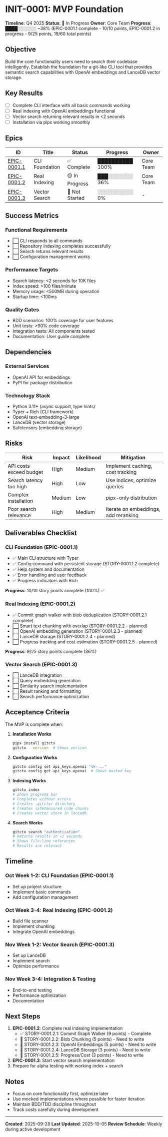 # INIT-0001: MVP Foundation

**Timeline**: Q4 2025
**Status**: 🚧 In Progress
**Owner**: Core Team
**Progress**: ████░░░░░░ ~38% (EPIC-0001.1 complete - 10/10 points, EPIC-0001.2 in progress - 9/25 points, 19/60 total points)

## Objective

Build the core functionality users need to search their codebase intelligently. Establish the foundation for a git-like CLI tool that provides semantic search capabilities with OpenAI embeddings and LanceDB vector storage.

## Key Results

- [ ] Complete CLI interface with all basic commands working
- [ ] Real indexing with OpenAI embeddings functional
- [ ] Vector search returning relevant results in <2 seconds
- [ ] Installation via pipx working smoothly

## Epics

| ID | Title | Status | Progress | Owner |
|----|-------|--------|----------|-------|
| [EPIC-0001.1](EPIC-0001.1/README.md) | CLI Foundation | ✅ Complete | ██████████ 100% | Core Team |
| [EPIC-0001.2](EPIC-0001.2/README.md) | Real Indexing | 🟡 In Progress | ███░░░░░░░ 36% | Core Team |
| [EPIC-0001.3](EPIC-0001.3/README.md) | Vector Search | 🔵 Not Started | ░░░░░░░░░░ 0% | - |

## Success Metrics

### Functional Requirements

- ⬜ CLI responds to all commands
- ⬜ Repository indexing completes successfully
- ⬜ Search returns relevant results
- ⬜ Configuration management works

### Performance Targets

- Search latency: <2 seconds for 10K files
- Index speed: >100 files/minute
- Memory usage: <500MB during operation
- Startup time: <100ms

### Quality Gates

- BDD scenarios: 100% coverage for user features
- Unit tests: >90% code coverage
- Integration tests: All components tested
- Documentation: User guide complete

## Dependencies

### External Services

- OpenAI API for embeddings
- PyPI for package distribution

### Technology Stack

- Python 3.11+ (async support, type hints)
- Typer + Rich (CLI framework)
- OpenAI text-embedding-3-large
- LanceDB (vector storage)
- Safetensors (embedding storage)

## Risks

| Risk | Impact | Likelihood | Mitigation |
|------|--------|------------|------------|
| API costs exceed budget | High | Medium | Implement caching, cost tracking |
| Search latency too high | High | Low | Use indices, optimize queries |
| Complex installation | Medium | Low | pipx-only distribution |
| Poor search relevance | High | Medium | Iterate on embeddings, add reranking |

## Deliverables Checklist

### CLI Foundation (EPIC-0001.1)

- ✅ Main CLI structure with Typer
- ✅ Config command with persistent storage (STORY-0001.1.2 complete)
- ✅ Help system and documentation
- ✅ Error handling and user feedback
- ✅ Progress indicators with Rich

**Progress**: 10/10 story points complete (100%) ✅

### Real Indexing (EPIC-0001.2)

- ✅ Commit graph walker with blob deduplication (STORY-0001.2.1 complete)
- ⬜ Smart text chunking with overlap (STORY-0001.2.2 - planned)
- ⬜ OpenAI embedding generation (STORY-0001.2.3 - planned)
- ⬜ LanceDB storage (STORY-0001.2.4 - planned)
- ⬜ Progress tracking and cost estimation (STORY-0001.2.5 - planned)

**Progress**: 9/25 story points complete (36%)

### Vector Search (EPIC-0001.3)

- ⬜ LanceDB integration
- ⬜ Query embedding generation
- ⬜ Similarity search implementation
- ⬜ Result ranking and formatting
- ⬜ Search performance optimization

## Acceptance Criteria

The MVP is complete when:

1. **Installation Works**

   ```bash
   pipx install gitctx
   gitctx --version  # Shows version
   ```

2. **Configuration Works**

   ```bash
   gitctx config set api_keys.openai "sk-..."
   gitctx config get api_keys.openai  # Shows masked key
   ```

3. **Indexing Works**

   ```bash
   gitctx index
   # Shows progress bar
   # Completes without errors
   # Creates .gitctx/ directory
   # Creates safetensored code chunks
   # Creates vector store in lancedb
   ```

4. **Search Works**

   ```bash
   gitctx search "authentication"
   # Returns results in <2 seconds
   # Shows file:line references
   # Results are relevant
   ```

## Timeline

### Oct Week 1-2: CLI Foundation (EPIC-0001.1)

- Set up project structure
- Implement basic commands
- Add configuration management

### Oct Week 3-4: Real Indexing (EPIC-0001.2)

- Build file scanner
- Implement chunking
- Integrate OpenAI embeddings

### Nov Week 1-2: Vector Search (EPIC-0001.3)

- Set up LanceDB
- Implement search
- Optimize performance

### Nov Week 3-4: Integration & Testing

- End-to-end testing
- Performance optimization
- Documentation

## Next Steps

1. **EPIC-0001.2**: Complete real indexing implementation
   - ✅ STORY-0001.2.1: Commit Graph Walker (9 points) - Complete
   - 🔵 STORY-0001.2.2: Blob Chunking (5 points) - Need to write
   - 🔵 STORY-0001.2.3: OpenAI Embeddings (5 points) - Need to write
   - 🔵 STORY-0001.2.4: LanceDB Storage (3 points) - Need to write
   - 🔵 STORY-0001.2.5: Progress/Cost (3 points) - Need to write
2. **EPIC-0001.3**: Start vector search implementation
3. Prepare for alpha testing with working index + search

## Notes

- Focus on core functionality first, optimize later
- Use mocked implementations where possible for faster iteration
- Maintain BDD/TDD discipline throughout
- Track costs carefully during development

---

**Created**: 2025-09-28
**Last Updated**: 2025-10-05
**Review Schedule**: Weekly during active development
